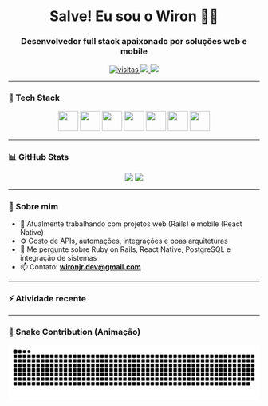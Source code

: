 <h1 align="center">Salve! Eu sou o Wiron 👨‍💻</h1>
<h3 align="center">Desenvolvedor full stack apaixonado por soluções web e mobile</h3>

<p align="center">
  <a href="https://github.com/wironjr">
    <img src="https://komarev.com/ghpvc/?username=wironjr&style=flat-square&color=blue" alt="visitas" />
  </a>
  <a href="https://linkedin.com/in/wironjr">
    <img src="https://img.shields.io/badge/LinkedIn-blue?style=flat-square&logo=linkedin&logoColor=white" />
  </a>
  <a href="https://instagram.com/wironjr">
    <img src="https://img.shields.io/badge/Instagram-e4405f?style=flat-square&logo=instagram&logoColor=white" />
  </a>
</p>

---

### 🚀 Tech Stack

<p align="center">
  <img src="https://cdn.jsdelivr.net/gh/devicons/devicon/icons/ruby/ruby-original.svg" width="40" height="40"/>
  <img src="https://cdn.jsdelivr.net/gh/devicons/devicon/icons/rails/rails-plain.svg" width="40" height="40"/>
  <img src="https://cdn.jsdelivr.net/gh/devicons/devicon/icons/javascript/javascript-original.svg" width="40" height="40"/>
  <img src="https://cdn.jsdelivr.net/gh/devicons/devicon/icons/react/react-original.svg" width="40" height="40"/>
  <img src="https://cdn.jsdelivr.net/gh/devicons/devicon/icons/postgresql/postgresql-original.svg" width="40" height="40"/>
  <img src="https://cdn.jsdelivr.net/gh/devicons/devicon/icons/html5/html5-original.svg" width="40" height="40"/>
  <img src="https://cdn.jsdelivr.net/gh/devicons/devicon/icons/css3/css3-original.svg" width="40" height="40"/>
</p>

---

### 📊 GitHub Stats

<div align="center">
<img src="https://github-readme-stats.vercel.app/api?username=wironjr&show_icons=true&theme=tokyonight&hide_border=true&count_private=true&include_all_commits=true" width="48%" />
  <img src="https://github-readme-stats.vercel.app/api/top-langs/?username=wironjr&layout=compact&theme=tokyonight&hide_border=true" width="48%" />
</div>

---

### 🧠 Sobre mim

- 🔭 Atualmente trabalhando com projetos web (Rails) e mobile (React Native)
- ⚙️ Gosto de APIs, automações, integrações e boas arquiteturas
- 💬 Me pergunte sobre Ruby on Rails, React Native, PostgreSQL e integração de sistemas
- 📫 Contato: **wironjr.dev@gmail.com**

---

### ⚡ Atividade recente

<!--START_SECTION:activity-->
<!-- Desativado, pode ativar com GitHub Actions ou deixar como está -->
<!--END_SECTION:activity-->

---

### 🐍 Snake Contribution (Animação)

<p align="center">
  <img src="https://raw.githubusercontent.com/Platane/snk/output/github-contribution-grid-snake.svg" alt="snake gif" />
</p>
